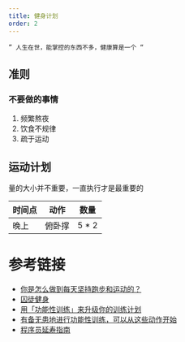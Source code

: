```yaml
---
title: 健身计划
order: 2
---
```


```
” 人生在世，能掌控的东西不多，健康算是一个 “
```

## 准则

### 不要做的事情

1. 频繁熬夜
2. 饮食不规律
3. 疏于运动

## 运动计划

量的大小并不重要，一直执行才是最重要的

| 时间点 | 动作  | 数量    |
| --- | --- | ----- |
| 晚上  | 俯卧撑 | 5 * 2 |

# 参考链接

- [你是怎么做到每天坚持跑步和运动的？](https://www.zhihu.com/question/407158360)
- [囚徒健身](/01_daliy/02_铁子注意身体/220926_囚徒健身笔记.html)
- [用「功能性训练」来升级你的训练计划](https://sspai.com/post/76345)
- [有备无患地进行功能性训练，可以从这些动作开始](https://sspai.com/post/76821)
- [程序员延寿指南][]

​​<!-- +++++++++ 下面是引用式链接 +++++++++ -->

[程序员延寿指南]: https://github.com/geekan/HowToLiveLonger
